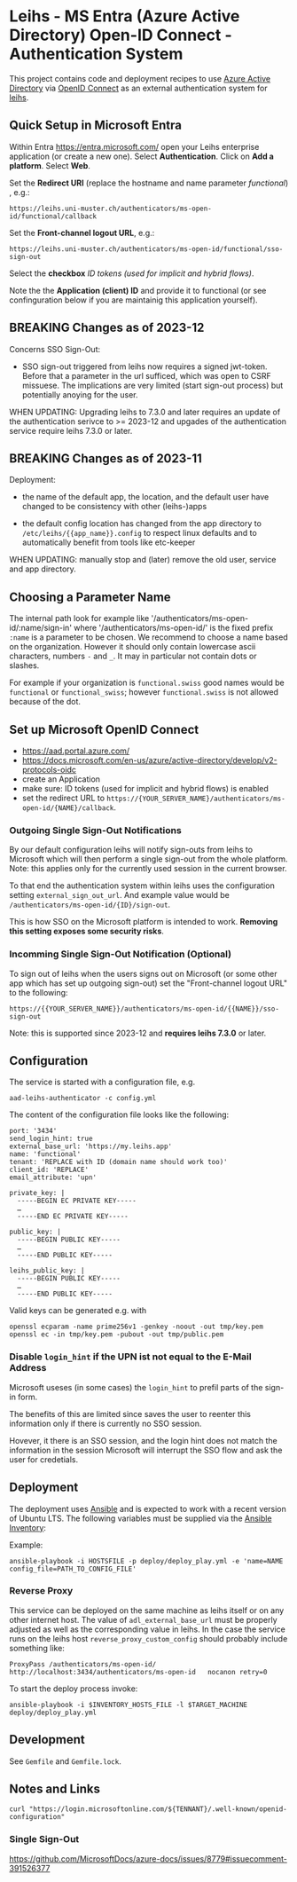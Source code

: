 Leihs - MS Entra (Azure Active Directory) Open-ID Connect - Authentication System
=================================================================================

This project contains code and deployment recipes to use [Azure Active
Directory](https://azure.microsoft.com/de-de/services/active-directory/) via
[OpenID Connect](https://de.wikipedia.org/wiki/OpenID_Connect) as an external
authentication system for [leihs](https://github.com/leihs).


Quick Setup in Microsoft Entra
------------------------------

Within Entra https://entra.microsoft.com/ open your Leihs enterprise
application (or create a new one). Select **Authentication**. Click on **Add a
platform**. Select **Web**.


Set the **Redirect URI** (replace the hostname and name parameter _functional_) ,
e.g.:

    https://leihs.uni-muster.ch/authenticators/ms-open-id/functional/callback

Set the **Front-channel logout URL**, e.g.:

    https://leihs.uni-muster.ch/authenticators/ms-open-id/functional/sso-sign-out


Select the **checkbox** _ID tokens (used for implicit and hybrid flows)_.


Note the the **Application (client) ID** and provide it to functional (or see
confinguration below if you are maintainig this application yourself).






BREAKING Changes as of 2023-12
------------------------------

Concerns SSO Sign-Out:

* SSO sign-out triggered from leihs now requires a signed jwt-token. Before
  that a parameter in the url sufficed, which was open to CSRF missuese. The
  implications are very limited (start sign-out process) but potentially
  anoying for the user.

WHEN UPDATING: Upgrading leihs to 7.3.0 and later requires an update of the
authentication serivce to >= 2023-12 and upgades of the authentication service
require leihs 7.3.0 or later.




BREAKING Changes as of 2023-11
------------------------------

Deployment:

* the name of the default app, the location, and the default user have changed
  to be consistency with other (leihs-)apps

* the default config location has changed from the app directory to
  `/etc/leihs/{{app_name}}.config` to respect linux defaults and to
  automatically benefit from tools like etc-keeper

WHEN UPDATING: manually stop and (later) remove the old user, service and app
directory.



Choosing a Parameter Name
-------------------------

The internal path look for example like
'/authenticators/ms-open-id/:name/sign-in' where '/authenticators/ms-open-id/'
is the fixed prefix `:name` is a parameter to be chosen. We recommend to choose
a name based on the organization. However it should only contain lowercase
ascii characters, numbers `-` and `_`. It may in particular not contain dots or
slashes.

For example if your organization is `functional.swiss` good names would be
`functional` or  `functional_swiss`; however `functional.swiss` is not allowed
because of the dot.


Set up Microsoft OpenID Connect
-------------------------------

* https://aad.portal.azure.com/
* https://docs.microsoft.com/en-us/azure/active-directory/develop/v2-protocols-oidc
* create an Application
* make sure: ID tokens (used for implicit and hybrid flows) is enabled
* set the redirect URL to `https://{YOUR_SERVER_NAME}/authenticators/ms-open-id/{NAME}/callback`.


### Outgoing Single Sign-Out Notifications

By our default configuration leihs will notify sign-outs from leihs to
Microsoft which will then perform a single sign-out from the whole platform.
Note: this applies only for the currently used session in the current browser.

To that end the authentication system within leihs uses the configuration
setting `external_sign_out_url`. And example value would be
`/authenticators/ms-open-id/{ID}/sign-out`.

This is how SSO on the Microsoft platform is intended to work. **Removing this
setting exposes some security risks**.



### Incomming Single Sign-Out Notification (Optional)

To sign out of leihs when the users signs out on Microsoft (or some other app
which has set up outgoing sign-out) set the "Front-channel logout URL" to the
following:

    https://{{YOUR_SERVER_NAME}}/authenticators/ms-open-id/{{NAME}}/sso-sign-out

Note: this is supported since 2023-12 and **requires leihs 7.3.0** or later.



Configuration
-------------

The service is started with a configuration file, e.g.

    aad-leihs-authenticator -c config.yml

The content of the configuration file looks like the following:


```
port: '3434'
send_login_hint: true
external_base_url: 'https://my.leihs.app'
name: 'functional'
tenant: 'REPLACE with ID (domain name should work too)'
client_id: 'REPLACE'
email_attribute: 'upn'

private_key: |
  -----BEGIN EC PRIVATE KEY-----
  …
  -----END EC PRIVATE KEY-----

public_key: |
  -----BEGIN PUBLIC KEY-----
  …
  -----END PUBLIC KEY-----

leihs_public_key: |
  -----BEGIN PUBLIC KEY-----
  …
  -----END PUBLIC KEY-----
```

Valid keys can be generated e.g. with

```
openssl ecparam -name prime256v1 -genkey -noout -out tmp/key.pem
openssl ec -in tmp/key.pem -pubout -out tmp/public.pem
```

### Disable `login_hint` if the UPN ist not equal to the E-Mail Address

Microsoft useses (in some cases) the `login_hint` to prefil parts of the
sign-in form.

The benefits of this are limited since saves the user to reenter this
information only if there is currently no SSO session.

Hovever, it there is an SSO session, and the login hint does not match the
information in the session Microsoft will interrupt the SSO flow and ask the
user for credetials.



Deployment
----------

The deployment uses [Ansible](https://docs.ansible.com/) and is expected to work
with a recent version of Ubuntu LTS. The following
variables must be supplied via the
[Ansible Inventory](https://docs.ansible.com/ansible/latest/user_guide/intro_inventory.html):


Example:

    ansible-playbook -i HOSTSFILE -p deploy/deploy_play.yml -e 'name=NAME config_file=PATH_TO_CONFIG_FILE'



### Reverse Proxy

This service can be deployed on the same machine as leihs itself or on any
other internet host. The value of `adl_external_base_url` must be properly
adjusted as well as the corresponding value in leihs. In the case the service runs
on the leihs host `reverse_proxy_custom_config` should probably include something like:

    ProxyPass /authenticators/ms-open-id/ http://localhost:3434/authenticators/ms-open-id	nocanon retry=0

To start the deploy process invoke:

    ansible-playbook -i $INVENTORY_HOSTS_FILE -l $TARGET_MACHINE deploy/deploy_play.yml



Development
-----------

See `Gemfile` and `Gemfile.lock`.


Notes and Links
---------------


```
curl "https://login.microsoftonline.com/${TENNANT}/.well-known/openid-configuration"
```

### Single Sign-Out


https://github.com/MicrosoftDocs/azure-docs/issues/8779#issuecomment-391526377
